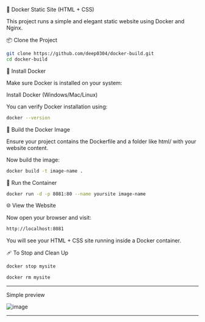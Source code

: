 🚀 Docker Static Site (HTML + CSS)

This project runs a simple and elegant static website using Docker and Nginx.

📦 Clone the Project
```bash
git clone https://github.com/deep0304/docker-build.git
cd docker-build
```

🐳 Install Docker

Make sure Docker is installed on your system:

Install Docker (Windows/Mac/Linux)

You can verify Docker installation using:

```bash
docker --version
```

🔨 Build the Docker Image

Ensure your project contains the Dockerfile and a folder like html/ with your website content.

Now build the image:

```bash
docker build -t image-name .
```

🚀 Run the Container
```bash
docker run -d -p 8081:80 --name yoursite image-name
```
🌐 View the Website

Now open your browser and visit:
```bash
http://localhost:8081
```

You will see your HTML + CSS site running inside a Docker container.


🩹 To Stop and Clean Up
```bash
docker stop mysite
```

```bash
docker rm mysite
```

-----

Simple preview

![image](https://github.com/user-attachments/assets/0db2d5aa-9b96-4d53-9a62-8c92f6f1d44c)

------


